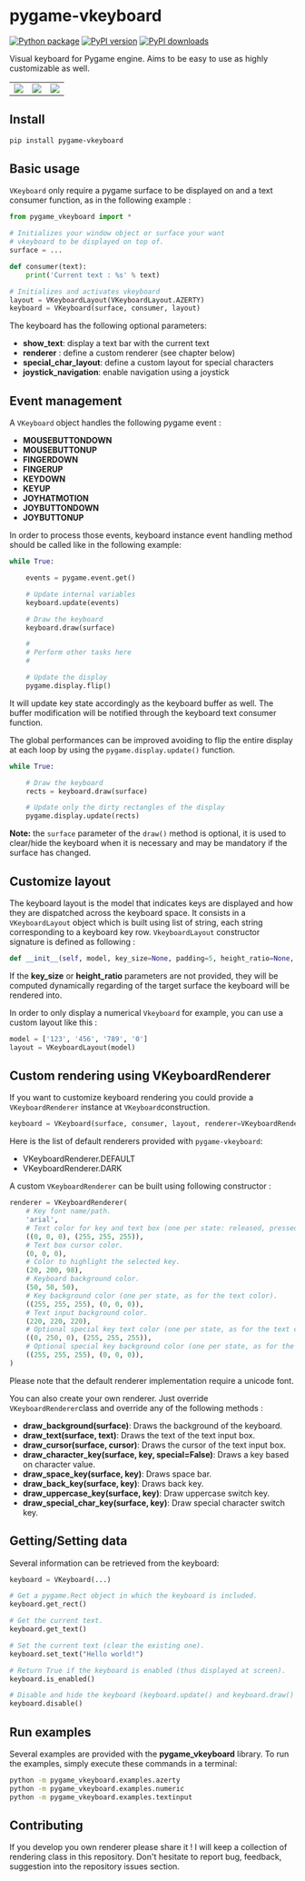 # pygame-vkeyboard

[![Python package](https://github.com/Faylixe/pygame_vkeyboard/workflows/Python%20package/badge.svg?branch=master)](https://github.com/Faylixe/pygame_vkeyboard/actions) [![PyPI version](https://badge.fury.io/py/pygame-vkeyboard.svg)](https://badge.fury.io/py/pygame-vkeyboard) [![PyPI downloads](https://img.shields.io/pypi/dm/pygame-vkeyboard?color=purple)](https://pypi.org/project/pygame-vkeyboard)

Visual keyboard for Pygame engine. Aims to be easy to use as highly customizable as well.

<div align="center">
    <table>
    <tr>
        <td><img src="https://raw.githubusercontent.com/Faylixe/pygame_vkeyboard/master/screenshot/vkeyboard_azerty.png">
        </td>
        <td><img src="https://github.com/Faylixe/pygame-vkeyboard/blob/master/screenshot/vkeyboard_numeric.gif?raw=true">
        </td>
        <td><img src="https://github.com/Faylixe/pygame-vkeyboard/blob/master/screenshot/vkeyboard_textinput.gif?raw=true">
        </td>
    </tr>
    </table>
</div>

## Install

```bash
pip install pygame-vkeyboard
```

## Basic usage

``VKeyboard`` only require a pygame surface to be displayed on and a text consumer function, as in the following example :

```python
from pygame_vkeyboard import *

# Initializes your window object or surface your want
# vkeyboard to be displayed on top of.
surface = ...

def consumer(text):
    print('Current text : %s' % text)

# Initializes and activates vkeyboard
layout = VKeyboardLayout(VKeyboardLayout.AZERTY)
keyboard = VKeyboard(surface, consumer, layout)
```

The keyboard has the following optional parameters:

- **show_text**: display a text bar with the current text
- **renderer** : define a custom renderer (see chapter below)
- **special_char_layout**: define a custom layout for special characters
- **joystick_navigation**: enable navigation using a joystick

## Event management

A ``VKeyboard`` object handles the following pygame event :

- **MOUSEBUTTONDOWN**
- **MOUSEBUTTONUP**
- **FINGERDOWN**
- **FINGERUP**
- **KEYDOWN**
- **KEYUP**
- **JOYHATMOTION**
- **JOYBUTTONDOWN**
- **JOYBUTTONUP**

In order to process those events, keyboard instance event handling method should be called like in the following example:

```python
while True:

    events = pygame.event.get()

    # Update internal variables
    keyboard.update(events)

    # Draw the keyboard
    keyboard.draw(surface)

    #
    # Perform other tasks here
    #

    # Update the display
    pygame.display.flip()
```

It will update key state accordingly as the keyboard buffer as well.
The buffer modification will be notified through the keyboard text consumer function.

The global performances can be improved avoiding to flip the entire display
at each loop by using the ``pygame.display.update()`` function.

```python
while True:

    # Draw the keyboard
    rects = keyboard.draw(surface)

    # Update only the dirty rectangles of the display
    pygame.display.update(rects)
```

**Note:** the ``surface`` parameter of the ``draw()`` method is optional, it is used to clear/hide the keyboard when it is necessary and may be mandatory if the surface has changed.

## Customize layout

The keyboard layout is the model that indicates keys are displayed and how they are dispatched
across the keyboard space. It consists in a ``VKeyboardLayout`` object which is built using list of string,
each string corresponding to a keyboard key row. ``VkeyboardLayout`` constructor signature is defined as following :

```python
def __init__(self, model, key_size=None, padding=5, height_ratio=None, allow_uppercase=True, allow_special_chars=True, allow_space=True)
```

If the **key_size** or **height_ratio** parameters are not provided, they will be computed dynamically regarding of
the target surface the keyboard will be rendered into.

In order to only display a numerical ``Vkeyboard`` for example, you can use a custom layout like this :

```python
model = ['123', '456', '789', '0']
layout = VKeyboardLayout(model)
```

## Custom rendering using VKeyboardRenderer

If you want to customize keyboard rendering you could provide a ``VKeyboardRenderer`` instance at ``VKeyboard``construction.

```python
keyboard = VKeyboard(surface, consumer, layout, renderer=VKeyboardRenderer.DARK)
```

Here is the list of default renderers provided with ``pygame-vkeyboard``:

- VKeyboardRenderer.DEFAULT
- VKeyboardRenderer.DARK

A custom ``VKeyboardRenderer`` can be built using following constructor :

```python
renderer = VKeyboardRenderer(
    # Key font name/path.
    'arial',
    # Text color for key and text box (one per state: released, pressed).
    ((0, 0, 0), (255, 255, 255)),
    # Text box cursor color.
    (0, 0, 0),
    # Color to highlight the selected key.
    (20, 200, 98),
    # Keyboard background color.
    (50, 50, 50),
    # Key background color (one per state, as for the text color).
    ((255, 255, 255), (0, 0, 0)),
    # Text input background color.
    (220, 220, 220),
    # Optional special key text color (one per state, as for the text color).
    ((0, 250, 0), (255, 255, 255)),
    # Optional special key background color (one per state, as for the text color).
    ((255, 255, 255), (0, 0, 0)),
)
```

Please note that the default renderer implementation require a unicode font.

You can also create your own renderer. Just override ``VKeyboardRenderer``class and override any of the following methods :

- **draw_background(surface)**: Draws the background of the keyboard.
- **draw_text(surface, text)**: Draws the text of the text input box.
- **draw_cursor(surface, cursor)**: Draws the cursor of the text input box.
- **draw_character_key(surface, key, special=False)**: Draws a key based on character value.
- **draw_space_key(surface, key)**: Draws space bar.
- **draw_back_key(surface, key)**: Draws back key.
- **draw_uppercase_key(surface, key)**: Draw uppercase switch key.
- **draw_special_char_key(surface, key)**: Draw special character switch key.

## Getting/Setting data

Several information can be retrieved from the keyboard:

```python
keyboard = VKeyboard(...)

# Get a pygame.Rect object in which the keyboard is included.
keyboard.get_rect()

# Get the current text.
keyboard.get_text()

# Set the current text (clear the existing one).
keyboard.set_text("Hello world!")

# Return True if the keyboard is enabled (thus displayed at screen).
keyboard.is_enabled()

# Disable and hide the keyboard (keyboard.update() and keyboard.draw() have no effect).
keyboard.disable()
```

## Run examples

Several examples are provided with the **pygame_vkeyboard** library.
To run the examples, simply execute these commands in a terminal:

```bash
python -m pygame_vkeyboard.examples.azerty
python -m pygame_vkeyboard.examples.numeric
python -m pygame_vkeyboard.examples.textinput
```

## Contributing

If you develop you own renderer please share it ! I will keep a collection of rendering class in this repository.
Don't hesitate to report bug, feedback, suggestion into the repository issues section.
